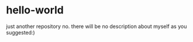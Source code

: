 # hello-world
just another repository
no. there will be no description about myself as you suggested:)
